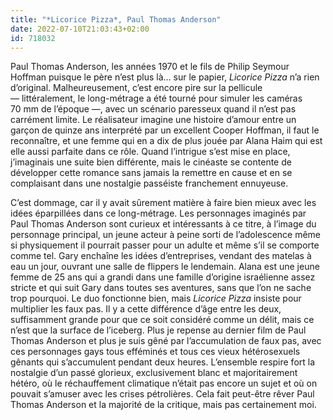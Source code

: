 ```yaml
---
title: "*Licorice Pizza*, Paul Thomas Anderson"
date: 2022-07-10T21:03:43+02:00
id: 718032 
---
```


Paul Thomas Anderson, les années 1970 et le fils de Philip Seymour Hoffman puisque le père n’est plus là… sur le papier, *Licorice Pizza* n’a rien d’original. Malheureusement, c’est encore pire sur la pellicule — littéralement, le long-métrage a été tourné pour simuler les caméras 70 mm de l’époque —, avec un scénario paresseux quand il n’est pas carrément limite. Le réalisateur imagine une histoire d’amour entre un garçon de quinze ans interprété par un excellent Cooper Hoffman, il faut le reconnaître, et une femme qui en a dix de plus jouée par Alana Haim qui est elle aussi parfaite dans ce rôle. Quand l’intrigue s’est mise en place, j’imaginais une suite bien différente, mais le cinéaste se contente de développer cette romance sans jamais la remettre en cause et en se complaisant dans une nostalgie passéiste franchement ennuyeuse. 

C’est dommage, car il y avait sûrement matière à faire bien mieux avec les idées éparpillées dans ce long-métrage. Les personnages imaginés par Paul Thomas Anderson sont curieux et intéressants à ce titre, à l’image du personnage principal, un jeune acteur à peine sorti de l’adolescence même si physiquement il pourrait passer pour un adulte et même s’il se comporte comme tel. Gary enchaîne les idées d’entreprises, vendant des matelas à eau un jour, ouvrant une salle de flippers le lendemain. Alana est une jeune femme de 25 ans qui a grandi dans une famille d’origine israélienne assez stricte et qui suit Gary dans toutes ses aventures, sans que l’on ne sache trop pourquoi. Le duo fonctionne bien, mais *Licorice Pizza* insiste pour multiplier les faux pas. Il y a cette différence d’âge entre les deux, suffisamment grande pour que ce soit considéré comme un délit, mais ce n’est que la surface de l’iceberg. Plus je repense au dernier film de Paul Thomas Anderson et plus je suis gêné par l’accumulation de faux pas, avec ces personnages gays tous efféminés et tous ces vieux hétérosexuels gênants qui s’accumulent pendant deux heures. L’ensemble respire fort la nostalgie d’un passé glorieux, exclusivement blanc et majoritairement hétéro, où le réchauffement climatique n’était pas encore un sujet et où on pouvait s’amuser avec les crises pétrolières. Cela fait peut-être rêver Paul Thomas Anderson et la majorité de la critique, mais pas certainement moi.

